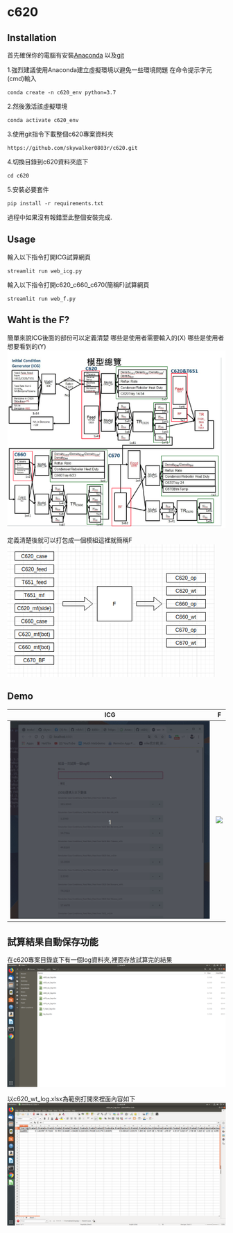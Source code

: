 # c620

## Installation
首先確保你的電腦有安裝[Anaconda](https://www.anaconda.com/products/individual)
以及[git](https://git-scm.com/downloads)


1.強烈建議使用Anaconda建立虛擬環境以避免一些環境問題
在命令提示字元(cmd)輸入
```
conda create -n c620_env python=3.7
```
2.然後激活該虛擬環境
```
conda activate c620_env
```
3.使用git指令下載整個c620專案資料夾
```
https://github.com/skywalker0803r/c620.git
```
4.切換目錄到c620資料夾底下
```
cd c620
```
5.安裝必要套件
```
pip install -r requirements.txt
```
過程中如果沒有報錯至此整個安裝完成.

## Usage

輸入以下指令打開ICG試算網頁
```
streamlit run web_icg.py
```
輸入以下指令打開c620_c660_c670(簡稱F)試算網頁
```
streamlit run web_f.py
```
## Waht is the F?

簡單來說ICG後面的部份可以定義清楚 哪些是使用者需要輸入的(X) 哪些是使用者想要看到的(Y)
![](https://github.com/skywalker0803r/c620/blob/main/img/c620_overview.png)

定義清楚後就可以打包成一個模組這裡就簡稱F
![](https://github.com/skywalker0803r/c620/blob/main/img/c620_overview_sample.png)


## Demo

ICG|F
:-------------------------:|:-------------------------:
![](https://github.com/skywalker0803r/c620/blob/main/gif/ICG_web.gif)|![](https://github.com/skywalker0803r/c620/blob/main/gif/F_web.gif)

## 試算結果自動保存功能

在c620專案目錄底下有一個log資料夾,裡面存放試算完的結果
![](https://github.com/skywalker0803r/c620/blob/main/img/logdir.png)

以c620_wt_log.xlsx為範例打開來裡面內容如下
![](https://github.com/skywalker0803r/c620/blob/main/img/c620_wt_log.png)
